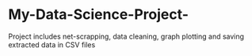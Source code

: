 # My-Data-Science-Project-
Project includes net-scrapping, data cleaning, graph plotting and  saving extracted data in CSV files
